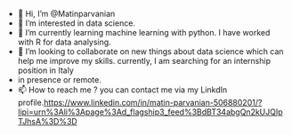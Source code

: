- 👋 Hi, I’m @Matinparvanian
- 👀 I’m interested in data science.
- 🌱 I’m currently learning machine learning with python. I have worked with R for data analysing. 
- 💞️ I’m looking to collaborate on new things about data science which can help me improve my skills. currently, I am searching for an internship position in Italy 
- in presence or remote. 
- 📫 How to reach me ? you can contact me via my LinkdIn profile.https://www.linkedin.com/in/matin-parvanian-506880201/?lipi=urn%3Ali%3Apage%3Ad_flagship3_feed%3BdBT34abgQn2kUJQIpTJhsA%3D%3D

<!---
Matinparvanian/Matinparvanian is a ✨ special ✨ repository because its `README.md` (this file) appears on your GitHub profile.
You can click the Preview link to take a look at your changes.
--->
